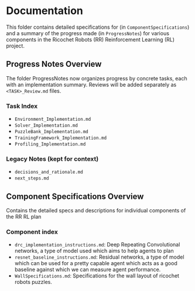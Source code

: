 # Documentation
This folder contains detailed specifications for (in `ComponentSpecifications`) and a summary of the progress made (in `ProgressNotes`) for various components in the Ricochet Robots (RR) Reinforcement Learning (RL) project.


## Progress Notes Overview
The folder ProgressNotes now organizes progress by concrete tasks, each with an implementation summary. Reviews will be added separately as `<TASK>_Review.md` files.

### Task Index
- `Environment_Implementation.md`
- `Solver_Implementation.md`
- `PuzzleBank_Implementation.md`
- `TrainingFramework_Implementation.md`
- `Profiling_Implementation.md`

### Legacy Notes (kept for context)
- `decisions_and_rationale.md`
- `next_steps.md`


## Component Specifications Overview
Contains the detailed specs and descriptions for individual components of the RR RL plan
### Component index
 - `drc_implementation_instructions.md`: Deep Repeating Convolutional networks, a type of model used which aims to help agents to plan
 - `resnet_baseline_instructions.md`: Residual networks, a type of model which can be used for a pretty capable agent which acts as a good baseline against which we can measure agent performance.
 - `WallSpecifications.md`: Specifications for the wall layout of ricochet robots puzzles.
